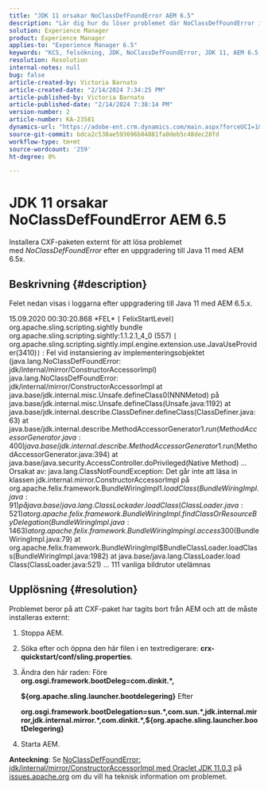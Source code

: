 ```yaml
---
title: "JDK 11 orsakar NoClassDefFoundError AEM 6.5"
description: "Lär dig hur du löser problemet där NoClassDefFoundError inträffar i loggarna efter en uppgradering till Java 11."
solution: Experience Manager
product: Experience Manager
applies-to: "Experience Manager 6.5"
keywords: "KCS, felsökning, JDK, NoClassDefFoundError, JDK 11, AEM 6.5, Adobe Experience Manager 6.5, AEM 6.5, Experience Manager, felsökning"
resolution: Resolution
internal-notes: null
bug: false
article-created-by: Victoria Barnato
article-created-date: "2/14/2024 7:34:25 PM"
article-published-by: Victoria Barnato
article-published-date: "2/14/2024 7:38:14 PM"
version-number: 2
article-number: KA-23581
dynamics-url: "https://adobe-ent.crm.dynamics.com/main.aspx?forceUCI=1&pagetype=entityrecord&etn=knowledgearticle&id=669fb30e-70cb-ee11-9079-6045bd006ce9"
source-git-commit: bdca2c538ae593696b84881fa0deb5c48dec28fd
workflow-type: tm+mt
source-wordcount: '259'
ht-degree: 0%

---
```


# JDK 11 orsakar NoClassDefFoundError AEM 6.5


Installera CXF-paketen externt för att lösa problemet med *NoClassDefFoundError* efter en uppgradering till Java 11 med AEM 6.5x.

## Beskrivning {#description}


Felet nedan visas i loggarna efter uppgradering till Java 11 med AEM 6.5.x.

15.09.2020 00:30:20.868 \*FEL\* `[` FelixStartLevel`]`  org.apache.sling.scripting.sightly bundle org.apache.sling.scripting.sightly:1.1.2.1_4_0 (557)
`[` org.apache.sling.scripting.sightly.impl.engine.extension.use.JavaUseProvider(3410)`]`  : Fel vid instansiering av implementeringsobjektet (java.lang.NoClassDefFoundError: jdk/internal/mirror/ConstructorAccessorImpl) java.lang.NoClassDefFoundError: jdk/internal/mirror/ConstructorAccessorImpl at java.base/jdk.internal.misc.Unsafe.defineClass0(NNNMetod) på java.base/jdk.internal.misc.Unsafe.defineClass(Unsafe.java:1192) at java.base/jdk.internal.describe.ClassDefiner.defineClass(ClassDefiner.java:63) at java.base/jdk.internal.describe.MethodAccessorGenerator$1.run(MethodAccessorGenerator.java:400) java.base/jdk.internal.describe.MethodAccessorGenerator$1.run(MethodAccessorGenerator.java:394) at java.base/java.security.AccessController.doPrivileged(Native Method) ... Orsakat av: java.lang.ClassNotFoundException: Det går inte att läsa in klassen jdk.internal.mirror.ConstructorAccessorImpl på org.apache.felix.framework.BundleWiringImpl$1.loadClass(BundleWiringImpl.java:91) på java.base/java.lang.ClassLock ader.loadClass(ClassLoader.java:521) at org.apache.felix.framework.BundleWiringImpl.findClassOrResourceByDelegation(BundleWiringImpl.java:1463) at org.apache.felix.framework.BundleWiringImping l.access$300(BundleWiringImpl.java:79) at org.apache.felix.framework.BundleWiringImpl$BundleClassLoader.loadClass(BundleWiringImpl.java:1982) at java.base/java.lang.ClassLoader.load Class(ClassLoader.java:521) ... 111 vanliga bildrutor utelämnas


## Upplösning {#resolution}


Problemet beror på att CXF-paket har tagits bort från AEM och att de måste installeras externt:

1. Stoppa AEM.
2. Söka efter och öppna den här filen i en textredigerare: <b>crx-quickstart/conf/sling.properties</b>.
3. Ändra den här raden: Före
   <b>org.osgi.framework.bootDeleg=com.dinkit.\*,

   ${org.apache.sling.launcher.bootdelegering}</b>
Efter



   <b>org.osgi.framework.bootDelegation=sun.\*,com.sun.\*,jdk.internal.mirror,jdk.internal.mirror.\*,com.dinkit.\*,${org.apache.sling.launcher.bootDelegering}</b>
4. Starta AEM.


<b>Anteckning</b>: Se [NoClassDefFoundError: jdk/internal/mirror/ConstructorAccessorImpl med Oraclet JDK 11.0.3](https://issues.apache.org/jira/browse/FELIX-6184) på [issues.apache.org](https://issues.apache.org/) om du vill ha teknisk information om problemet.
